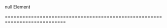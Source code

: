 <!--**
/*-------------------------------------------
    Auto-generated file. Do not modify.
-------------------------------------------

**-->
<!--merge--><!--/merge-->
<!--hidden--><!--/hidden-->
<!--default-->null<!--/default-->
<!--type-->Element<!--/type-->
===========================================================================
